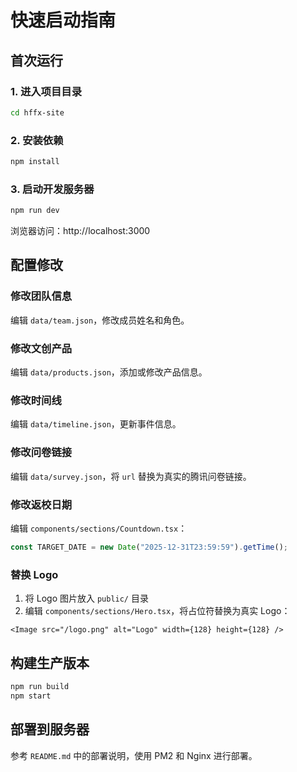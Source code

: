# 快速启动指南

## 首次运行

### 1. 进入项目目录

```bash
cd hffx-site
```

### 2. 安装依赖

```bash
npm install
```

### 3. 启动开发服务器

```bash
npm run dev
```

浏览器访问：http://localhost:3000

## 配置修改

### 修改团队信息

编辑 `data/team.json`，修改成员姓名和角色。

### 修改文创产品

编辑 `data/products.json`，添加或修改产品信息。

### 修改时间线

编辑 `data/timeline.json`，更新事件信息。

### 修改问卷链接

编辑 `data/survey.json`，将 `url` 替换为真实的腾讯问卷链接。

### 修改返校日期

编辑 `components/sections/Countdown.tsx`：

```typescript
const TARGET_DATE = new Date("2025-12-31T23:59:59").getTime();
```

### 替换 Logo

1. 将 Logo 图片放入 `public/` 目录
2. 编辑 `components/sections/Hero.tsx`，将占位符替换为真实 Logo：

```tsx
<Image src="/logo.png" alt="Logo" width={128} height={128} />
```

## 构建生产版本

```bash
npm run build
npm start
```

## 部署到服务器

参考 `README.md` 中的部署说明，使用 PM2 和 Nginx 进行部署。

